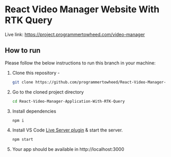 # React Video Manager Website With RTK Query

Live link: https://project.programmertowheed.com/video-manager

<!-- HOW TO RUN -->

## How to run

Please follow the below instructions to run this branch in your machine:

1. Clone this repository -
    ```sh
    git clone https://github.com/programmertowheed/React-Video-Manager-Application-With-RTK-Query.git
    ```
2. Go to the cloned project directory
    ```sh
    cd React-Video-Manager-Application-With-RTK-Query
    ```
3. Install dependencies
    ```sh
    npm i
    ```
4. Install VS Code [Live Server plugin](https://marketplace.visualstudio.com/items?itemName=ritwickdey.LiveServer) & start the server.
    ```sh
    npm start
    ```
5. Your app should be available in http://localhost:3000

